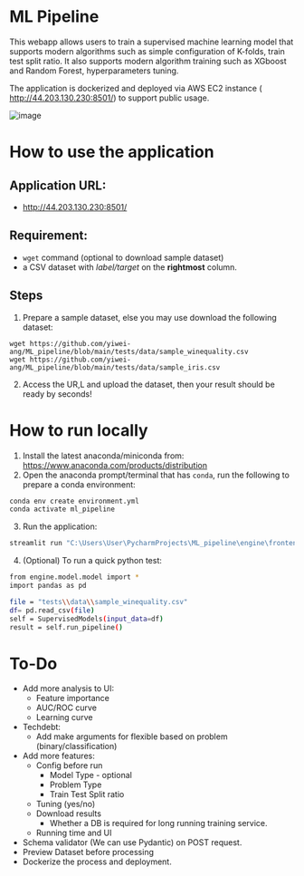 # ML Pipeline

This webapp allows users to train a supervised machine learning model that supports modern algorithms such as simple configuration of K-folds, train test split ratio. It also supports modern algorithm training such as XGboost and Random Forest, hyperparameters tuning.

The application is dockerized and deployed via AWS EC2 instance ( http://44.203.130.230:8501/) to support public usage.

![image](https://user-images.githubusercontent.com/66100446/177497797-8b2d18a4-2292-4b42-b1d2-1a578521bf34.png)


# How to use the application
## Application URL: 
* http://44.203.130.230:8501/  

## Requirement: 
* `wget` command (optional to download sample dataset)
* a CSV dataset with *label/target* on the **rightmost** column.

## Steps
1. Prepare a sample dataset, else you may use download the following dataset:
```angular2html
wget https://github.com/yiwei-ang/ML_pipeline/blob/main/tests/data/sample_winequality.csv
wget https://github.com/yiwei-ang/ML_pipeline/blob/main/tests/data/sample_iris.csv
```
2. Access the UR,L and upload the dataset, then your result should be ready by seconds!

# How to run locally
1. Install the latest anaconda/miniconda from: https://www.anaconda.com/products/distribution
2. Open the anaconda prompt/terminal that has `conda`, run the following to prepare a conda environment:
```bash
conda env create environment.yml
conda activate ml_pipeline
```
3. Run the application:
```bash
streamlit run "C:\Users\User\PycharmProjects\ML_pipeline\engine\frontend\main.py"
```
4. (Optional) To run a quick python test:
```bash
from engine.model.model import *
import pandas as pd

file = "tests\\data\\sample_winequality.csv"
df= pd.read_csv(file)
self = SupervisedModels(input_data=df)
result = self.run_pipeline()
```
# To-Do
* Add more analysis to UI:
  * Feature importance
  * AUC/ROC curve
  * Learning curve
* Techdebt:
  * Add make arguments for flexible based on problem (binary/classification)
* Add more features:
  * Config before run
    * Model Type - optional
    * Problem Type
    * Train Test Split ratio
  * Tuning (yes/no)
  * Download results
    * Whether a DB is required for long running training service.
  * Running time and UI
* Schema validator (We can use Pydantic) on POST request.
* Preview Dataset before processing
* Dockerize the process and deployment.
